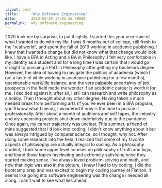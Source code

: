 ```yaml
---
layout: post
title:      "Why Software Engineering"
date:       2020-09-09 17:05:36 +0000
permalink:  why_software_engineering
---
```



2020 took me by surprise, to put it lightly. I started this year uncertain of what I wanted to do with my life. I was 6 months out of college, still fresh to the "real world", and spent the fall of 2019 working in academic publishing. I knew that I wanted a change but did not know what that change would look like. 
I have a BFA in Acting and a BA in Philosophy. I felt very comfortable in my identity as a student and for a long time I was certain that I would go straight to pursuing a PhD in Philosophy after getting my bachelors degree. However, the idea of having to navigate the politics of academia (which I got a taste of while working in academic publishing for a few months), questionable work/life balance, and the very palpable uncertainty of job prospects in the field made me wonder if an academic career is worth it for me. I decided against it; after all, I still can research and write philosophy as a hobby. Then I thought about my other degree. Having taken a much needed break from performing arts (if you've ever been in a BFA program, you'll know what I mean), I wondered if now is the time to pursue it professionally. After about a month of auditions and self tapes, the industry and my upcoming projects shut down indefinitely due to the pandemic. Once again, my career trajectory was unclear. 
This summer, a friend of mine suggested that I'd look into coding. I didn't know anything about it but was always intrigued by computer science, so I thought, why not. After doing some research into the field, I realized that some of my favorite aspects of philosophy are actually integral to coding. As a philosophy student, I took some upper level courses on philosophy of truth and logic, and found those topics fascinating and extremely satisfying once they started making sense. I've always loved problem-solving and math, and now that logic was also in the picture, I knew I had to try coding. I did the bootcamp prep and was excited to begin my coding journey at Flatiron. It seems like going into software engineering was the change I needed all along. I can't wait to see what lies ahead. 
